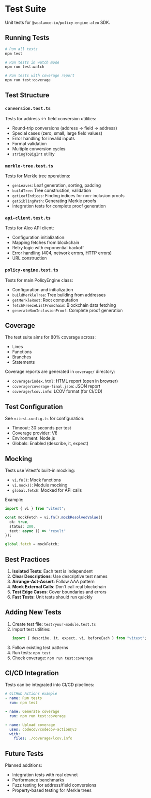 # Test Suite

Unit tests for `@sealance-io/policy-engine-aleo` SDK.

## Running Tests

```bash
# Run all tests
npm test

# Run tests in watch mode
npm run test:watch

# Run tests with coverage report
npm run test:coverage
```

## Test Structure

### `conversion.test.ts`
Tests for address ↔ field conversion utilities:
- Round-trip conversions (address → field → address)
- Special cases (zero, small, large field values)
- Error handling for invalid inputs
- Format validation
- Multiple conversion cycles
- `stringToBigInt` utility

### `merkle-tree.test.ts`
Tests for Merkle tree operations:
- `genLeaves`: Leaf generation, sorting, padding
- `buildTree`: Tree construction, validation
- `getLeafIndices`: Finding indices for non-inclusion proofs
- `getSiblingPath`: Generating Merkle proofs
- Integration tests for complete proof generation

### `api-client.test.ts`
Tests for Aleo API client:
- Configuration initialization
- Mapping fetches from blockchain
- Retry logic with exponential backoff
- Error handling (404, network errors, HTTP errors)
- URL construction

### `policy-engine.test.ts`
Tests for main PolicyEngine class:
- Configuration and initialization
- `buildMerkleTree`: Tree building from addresses
- `getMerkleRoot`: Root computation
- `fetchFreezeListFromChain`: Blockchain data fetching
- `generateNonInclusionProof`: Complete proof generation

## Coverage

The test suite aims for 80% coverage across:
- Lines
- Functions
- Branches
- Statements

Coverage reports are generated in `coverage/` directory:
- `coverage/index.html`: HTML report (open in browser)
- `coverage/coverage-final.json`: JSON report
- `coverage/lcov.info`: LCOV format (for CI/CD)

## Test Configuration

See `vitest.config.ts` for configuration:
- Timeout: 30 seconds per test
- Coverage provider: V8
- Environment: Node.js
- Globals: Enabled (describe, it, expect)

## Mocking

Tests use Vitest's built-in mocking:
- `vi.fn()`: Mock functions
- `vi.mock()`: Module mocking
- `global.fetch`: Mocked for API calls

Example:
```typescript
import { vi } from "vitest";

const mockFetch = vi.fn().mockResolvedValue({
  ok: true,
  status: 200,
  text: async () => "result"
});

global.fetch = mockFetch;
```

## Best Practices

1. **Isolated Tests**: Each test is independent
2. **Clear Descriptions**: Use descriptive test names
3. **Arrange-Act-Assert**: Follow AAA pattern
4. **Mock External Calls**: Don't call real blockchain
5. **Test Edge Cases**: Cover boundaries and errors
6. **Fast Tests**: Unit tests should run quickly

## Adding New Tests

1. Create test file: `test/your-module.test.ts`
2. Import test utilities:
   ```typescript
   import { describe, it, expect, vi, beforeEach } from "vitest";
   ```
3. Follow existing test patterns
4. Run tests: `npm test`
5. Check coverage: `npm run test:coverage`

## CI/CD Integration

Tests can be integrated into CI/CD pipelines:

```yaml
# GitHub Actions example
- name: Run tests
  run: npm test

- name: Generate coverage
  run: npm run test:coverage

- name: Upload coverage
  uses: codecov/codecov-action@v3
  with:
    files: ./coverage/lcov.info
```

## Future Tests

Planned additions:
- Integration tests with real devnet
- Performance benchmarks
- Fuzz testing for address/field conversions
- Property-based testing for Merkle trees

